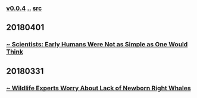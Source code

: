 ### [v0.0.4](https://github.com/littleflute/english/edit/master/voa/learningenglish/Science_Technology/readme.md) [..](..) [src](https://learningenglish.voanews.com/z/1579)

## 20180401
### [~ Scientists: Early Humans Were Not as Simple as One Would Think](https://mp.weixin.qq.com/s?__biz=MzIxMTUzOTUzOA==&mid=2247485576&idx=6&sn=77026ff0857c6748cb10104bf50739ea&chksm=97528bb5a02502a30606b4fd3ba822686092ec979d1b1d26f914454baf927c30451305350e1f#rd)

## 20180331
### [~ Wildlife Experts Worry About Lack of Newborn Right Whales](https://mp.weixin.qq.com/s?__biz=MzIxMTUzOTUzOA==&mid=2247485532&idx=5&sn=c5d7ebbd3b726931070c8feb0cf2f3aa&chksm=97528b61a0250277064312b4b903df028fec8871fe3bbd2f22134843a725adbc14014c5dd23b#rd)
